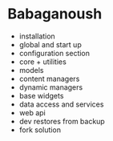 Babaganoush
===========
* installation
* global and start up
* configuration section
* core + utilities
* models
* content managers
* dynamic managers
* base widgets
* data access and services
* web api
* dev restores from backup
* fork solution
